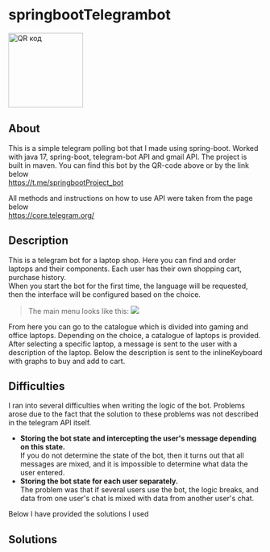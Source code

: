 # springbootTelegrambot
<a href="http://qrcoder.ru" target="_blank"><img src="http://qrcoder.ru/code/?https%3A%2F%2Ft.me%2FspringbootProject_bot&4&0" width="148" height="148" border="0" title="QR код"></a>

## About

This is a simple telegram polling bot that I made using spring-boot. Worked with java 17, spring-boot, telegram-bot API and gmail API. The project is built in maven. You can find this bot by the QR-code above or by the link below\
https://t.me/springbootProject_bot

All methods and instructions on how to use API were taken from the page below\
https://core.telegram.org/

## Description
This is a telegram bot for a laptop shop. Here you can find and order laptops and their components. Each user has their own shopping cart, purchase history.\
When you start the bot for the first time, the language will be requested, then the interface will be configured based on the choice.
>The main menu looks like this:
><img src="https://user-images.githubusercontent.com/90541044/201676295-b5f35276-d332-4603-ba53-4272fe942fbd.png">

From here you can go to the catalogue which is divided into gaming and office laptops.  Depending on the choice, a catalogue of laptops is provided. After selecting a specific laptop, a message is sent to the user with a description of the laptop. Below the description is sent to the inlineKeyboard with graphs to buy and add to cart. 

## Difficulties
I ran into several difficulties when writing the logic of the bot. Problems arose due to the fact that the solution to these problems was not described in the telegram API itself.
* <b>Storing the bot state and intercepting the user's message depending on this state.</b>\
If you do not determine the state of the bot, then it turns out that all messages are mixed, and it is impossible to determine what data the user entered.
* <b>Storing the bot state for each user separately.</b>\
The problem was that if several users use the bot, the logic breaks, and data from one user's chat is mixed with data from another user's chat.

Below I have provided the solutions I used

## Solutions




 
